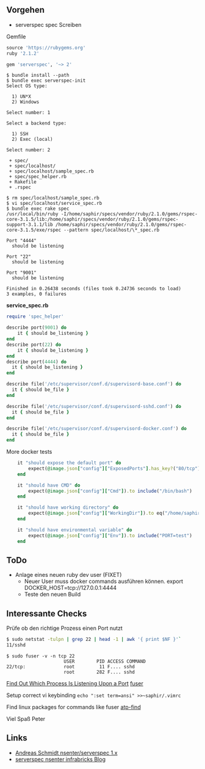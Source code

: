
## Vorgehen
  * serverspec spec Screiben

Gemfile
```ruby
source 'https://rubygems.org'
ruby '2.1.2'

gem 'serverspec', '~> 2'
```

```/bin/bash
$ bundle install --path
$ bundle exec serverspec-init
Select OS type:

  1) UN*X
  2) Windows

Select number: 1

Select a backend type:

  1) SSH
  2) Exec (local)

Select number: 2

 + spec/
 + spec/localhost/
 + spec/localhost/sample_spec.rb
 + spec/spec_helper.rb
 + Rakefile
 + .rspec

$ rm spec/localhost/sample_spec.rb
$ vi spec/localhost/service_spec.rb
$ bundle exec rake spec
/usr/local/bin/ruby -I/home/saphir/specs/vendor/ruby/2.1.0/gems/rspec-core-3.1.5/lib:/home/saphir/specs/vendor/ruby/2.1.0/gems/rspec-support-3.1.1/lib /home/saphir/specs/vendor/ruby/2.1.0/gems/rspec-core-3.1.5/exe/rspec --pattern spec/localhost/\*_spec.rb

Port "4444"
  should be listening

Port "22"
  should be listening

Port "9001"
  should be listening

Finished in 0.26438 seconds (files took 0.24736 seconds to load)
3 examples, 0 failures
```

**service_spec.rb**
```ruby
require 'spec_helper'

describe port(9001) do
	it { should be_listening }
end
describe port(22) do
	it { should be_listening }
end
describe port(4444) do
  it { should be_listening }
end

describe file('/etc/supervisor/conf.d/supervisord-base.conf') do
  it { should be_file }
end

describe file('/etc/supervisor/conf.d/supervisord-sshd.conf') do
  it { should be_file }
end

describe file('/etc/supervisor/conf.d/supervisord-docker.conf') do
  it { should be_file }
end
```



More docker tests
```ruby
	it "should expose the default port" do
		expect(@image.json["config"]["ExposedPorts"].has_key?("80/tcp")).to be_true
	end

	it "should have CMD" do
		expect(@image.json["config"]["Cmd"]).to include("/bin/bash")
	end

	it "should have working directory" do
		expect(@image.json["config"]["WorkingDir"]).to eq("/home/saphir")
	end

	it "should have environmental variable" do
		expect(@image.json["config"]["Env"]).to include("PORT=test")
	end
```

## ToDo
  * Anlage eines neuen ruby dev user (FIXET)
	* Neuer User muss docker commands ausführen können.
		export DOCKER_HOST=tcp://127.0.0.1:4444
	* Teste den neuen Build

## Interessante Checks

Prüfe ob den richtige Prozess einen Port nutzt

```bash
$ sudo netstat -tulpn | grep 22 | head -1 | awk '{ print $NF }'`
11/sshd
```

```
$ sudo fuser -v -n tcp 22
                     USER        PID ACCESS COMMAND
22/tcp:              root         11 F.... sshd
                     root        282 F.... sshd

```

[Find Out Which Process Is Listening Upon a Port](http://www.cyberciti.biz/faq/what-process-has-open-linux-port/)
[fuser](https://www.digitalocean.com/community/tutorials/how-to-use-the-linux-fuser-command)

Setup correct vi keybinding
`echo ":set term=ansi" >>~saphir/.vimrc`

Find linux packages for commands like fuser [atp-find](http://bitflop.com/tutorials/what-package-does-that-file-belong-to.html)

Viel Spaß
Peter


## Links

  * [Andreas Schmidt nsenter/serverspec 1.x ](https://gist.github.com/aschmidt75/bb38d971e4f47172e2de)
  * [serverspec nsenter infrabricks Blog](http://www.infrabricks.de/blog/2014/09/10/docker-container-mit-serverspec-testen/)
